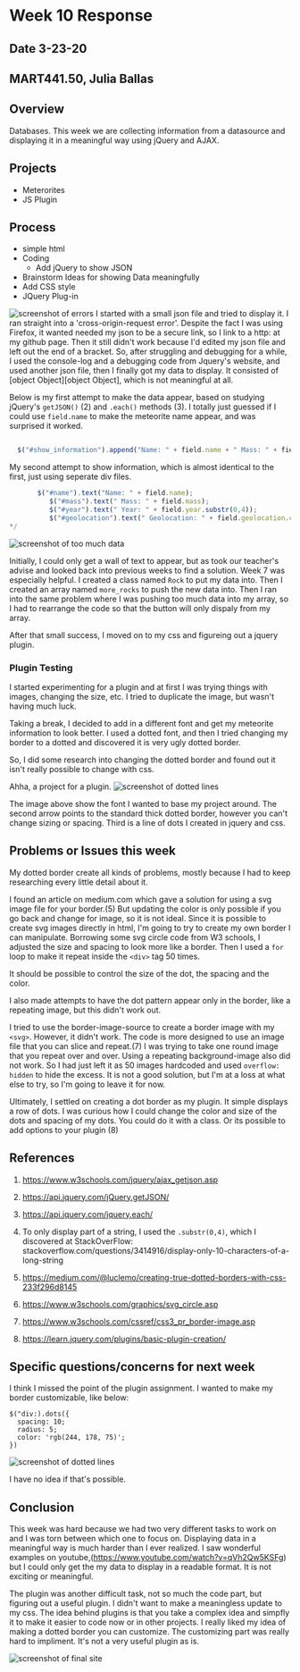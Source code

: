 # Week 10 Response
## Date 3-23-20
## MART441.50, Julia Ballas


## Overview

Databases. This week we are collecting information from a datasource and displaying it in a meaningful way using jQuery and AJAX.

## Projects

- Meterorites
- JS Plugin

## Process

- simple html
- Coding
  - Add jQuery to show JSON
- Brainstorm Ideas for showing Data meaningfully
- Add CSS style
- JQuery Plug-in

![screenshot of errors](./images/screenshot_error-to-success.png)
I started with a small json file and tried to display it. I ran straight into a 'cross-origin-request error'. Despite the fact I was using Firefox, it wanted needed my json to be a secure link, so I link to a http: at my github page. Then it still didn't work because I'd edited my json file and left out the end of a bracket. So, after struggling and debugging for a while, I used the console-log and a debugging code from Jquery's website, and used another json file, then I finally got my data to display. It  consisted of [object Object][object Object], which is not meaningful at all.

Below is my first attempt to make the data appear, based on studying jQuery's `getJSON()` (2) and `.each()` methods (3). I totally just guessed if I could use `field.name` to make the meteorite name appear, and was surprised it worked.
```javascript

  $("#show_information").append("Name: " + field.name + " Mass: " + field.mass + " Year: " + field.year.substr(0,4) + " Geolocation: " + field.geolocation.coordinates + "<br>" );
```

My second attempt to show information, which is almost identical to the first, just using seperate div files.
``` javascript
       $("#name").text("Name: " + field.name);
          $("#mass").text(" Mass: " + field.mass);
          $("#year").text(" Year: " + field.year.substr(0,4));
          $("#geolocation").text(" Geolocation: " + field.geolocation.coordinates);
*/
```
![screenshot of too much data](./images/screenshot_text_wall.png)

Initially, I could only get a wall of text to appear, but as took our teacher's advise and looked back into previous weeks to find a solution. Week 7 was especially helpful. I created a class named `Rock` to put my data into. Then I created an array named `more_rocks` to push the new data into. Then I ran into the same problem where I was pushing too much data into my array, so I had to rearrange the code so that the button will only dispaly from my array.

After that small success, I moved on to my css and figureing out a jquery plugin.

### Plugin Testing

I started experimenting for a plugin and at first I was trying things with images, changing the size, etc. I tried to duplicate the image, but wasn't having much luck.

Taking a break, I decided to add in a different font and get my meteorite information to look better. I used a dotted font, and then I tried changing my border to a dotted and discovered it is very ugly dotted border.

So, I did some research into changing the dotted border and found out it isn't really possible to change with css.

Ahha, a project for a plugin.
![screenshot of dotted lines](./images/screenshot_dotted.png)

The image above show the font I wanted to base my project around. The second arrow points to the standard thick dotted border, however you can't change sizing or spacing. Third is a line of dots I created in jquery and css.


## Problems or Issues this week

My dotted border create all kinds of problems, mostly because I had to keep researching every little detail about it.

I found an article on medium.com which gave a solution for using a svg image file for your border.(5) But updating the color is only possible if you go back and change for image, so it is not ideal. Since it is possible to create svg images directly in html, I'm going to try to create my own border I can manipulate. Borrowing some svg circle code from W3 schools, I adjusted the size and spacing to look more like a border. Then I used a `for` loop to make it repeat inside the `<div>` tag 50 times.

It should be possible to control the size of the dot, the spacing and the color.

I also made attempts to have the dot pattern appear only in the border, like a repeating image, but this didn't work out.

I tried to use the border-image-source to create a border image with my `<svg>`. However, it didn't work. The code is more designed to use an image file that you can slice and repeat.(7) I was trying to take one round image that you repeat over and over. Using a repeating background-image also did not work. So I had just left it as  50 images hardcoded and used `overflow: hidden` to hide the excess. It is not a good solution, but I'm at a loss at what else to try, so I'm going to leave it for now.


Ultimately, I settled on creating a dot border as my plugin. It simple displays a row of dots. I was curious how I could change the color and size of the dots and spacing of my dots. You could do it with a class. Or its possible to add options to your plugin (8)

## References
1) https://www.w3schools.com/jquery/ajax_getjson.asp
2) https://api.jquery.com/jQuery.getJSON/
3) https://api.jquery.com/jquery.each/

4) To only display part of a string, I used the `.substr(0,4)`, which I discovered at StackOverFlow: stackoverflow.com/questions/3414916/display-only-10-characters-of-a-long-string

5) https://medium.com/@luclemo/creating-true-dotted-borders-with-css-233f296d8145
6) https://www.w3schools.com/graphics/svg_circle.asp
7) https://www.w3schools.com/cssref/css3_pr_border-image.asp
8) https://learn.jquery.com/plugins/basic-plugin-creation/

## Specific questions/concerns for next week

I think I missed the point of the plugin assignment. I wanted to make my border customizable, like below:

```jQuery
$("div:).dots({
  spacing: 10;
  radius: 5;
  color: 'rgb(244, 178, 75)';
})
```
![screenshot of dotted lines](./images/screenshot_yellow_dot.png)

I have no idea if that's possible.

## Conclusion

This week was hard because we had two very different tasks to work on and I was torn between which one to focus on. Displaying data in a meaningful way is much harder than I ever realized. I saw wonderful examples on youtube,(https://www.youtube.com/watch?v=qVh2Qw5KSFg) but I could only get the my data to display in a readable format. It is not exciting or meaningful.

The plugin was another difficult task, not so much the code part, but figuring out a useful plugin. I didn't want to make a meaningless update to my css. The idea behind plugins is that you take a complex idea and simpfly it to make it easier to code now or in other projects. I really liked my idea of making a dotted border you can customize. The customizing part was really hard to impliment. It's not a very useful plugin as is.

![screenshot of final site ](./images/screenshot_final.png)
